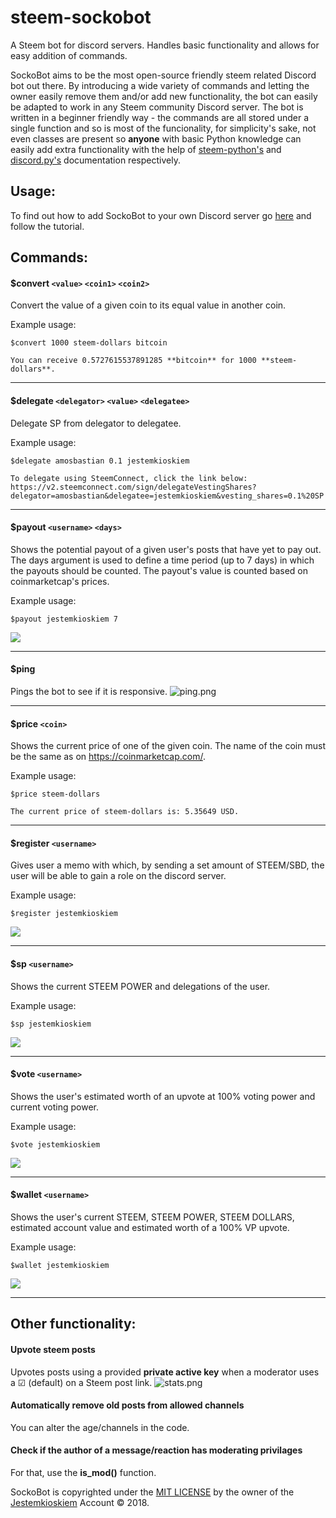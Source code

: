 # steem-sockobot
A Steem bot for discord servers. Handles basic functionality and allows for easy addition of commands.

SockoBot aims to be the most open-source friendly steem related Discord bot out there. By introducing a wide variety of commands and letting the owner easily remove them and/or add new functionality, the bot can easily be adapted to work in any Steem community Discord server. The bot is written in a beginner friendly way - the commands are all stored under a single function and so is most of the funcionality, for simplicity's sake, not even classes are present so **anyone** with basic Python knowledge can easily add extra functionality with the help of [steem-python's](http://steem.readthedocs.io/en/latest/index.html) and [discord.py's](https://discordpy.readthedocs.io/en/latest/) documentation respectively.

## Usage:

To find out how to add SockoBot to your own Discord server go [here](https://github.com/Jestemkioskiem/steem-sockobot/blob/master/HOW_TO_DEPLOY.md) and follow the tutorial.

## Commands:

#### $convert `<value>` `<coin1>` `<coin2>`
Convert the value of a given coin to its equal value in another coin.

Example usage:
```
$convert 1000 steem-dollars bitcoin

You can receive 0.5727615537891285 **bitcoin** for 1000 **steem-dollars**.
```

---

#### $delegate `<delegator>` `<value>` `<delegatee>`
Delegate SP from delegator to delegatee.

Example usage:

```
$delegate amosbastian 0.1 jestemkioskiem

To delegate using SteemConnect, click the link below: 
https://v2.steemconnect.com/sign/delegateVestingShares?delegator=amosbastian&delegatee=jestemkioskiem&vesting_shares=0.1%20SP
```

---

#### $payout `<username>` `<days>` 
Shows the potential payout of a given user's posts that have yet to pay out. The days argument is used to define a time period (up to 7 days) in which the payouts should be counted. The payout's value is counted based on coinmarketcap's prices.

Example usage:
```
$payout jestemkioskiem 7
``` 

![](https://i.imgur.com/yhshKbe.png)

---

#### $ping 
Pings the bot to see if it is responsive.
![ping.png](https://i.imgur.com/6kWkzjO.png)

---

#### $price `<coin>`
Shows the current price of one of the given coin. The name of the coin must be the same as on https://coinmarketcap.com/.

Example usage:

```
$price steem-dollars
    
The current price of steem-dollars is: 5.35649 USD.
```

---

#### $register `<username>`
Gives user a memo with which, by sending a set amount of STEEM/SBD, the user will be able to gain a role on the discord server. 

Example usage:

```
$register jestemkioskiem
```

![](https://camo.githubusercontent.com/1d2f42f41dc0952608ab30a096ecc9313017fe1f/68747470733a2f2f692e696d6775722e636f6d2f506948775942702e706e67)

---

#### $sp `<username>`
Shows the current STEEM POWER and delegations of the user.

Example usage:

```
$sp jestemkioskiem
```

![](https://i.imgur.com/QnbHjgW.png)

---

#### $vote `<username>`
Shows the user's estimated worth of an upvote at 100% voting power and current voting power.

Example usage:

```
$vote jestemkioskiem
```

![](https://i.imgur.com/VXfD5EE.png)

---

#### $wallet `<username>`
Shows the user's current STEEM, STEEM POWER, STEEM DOLLARS, estimated account value and estimated worth of a 100% VP upvote.

Example usage:

```
$wallet jestemkioskiem
```

![](https://i.imgur.com/ck7gwbS.png)

---

## Other functionality:

#### Upvote steem posts
Upvotes posts using a provided **private active key** when a moderator uses a ☑ (default) on a Steem post link.
![stats.png](https://steemitimages.com/0x0/https://res.cloudinary.com/hpiynhbhq/image/upload/v1514307010/gq6pewla6ild673qpddn.png)

#### Automatically remove old posts from allowed channels
You can alter the age/channels in the code.

#### Check if the author of a message/reaction has moderating privilages
For that, use the **is_mod()** function.



SockoBot is copyrighted under the [MIT LICENSE](https://github.com/Jestemkioskiem/steem-sockobot/blob/master/LICENSE) by the owner of the [Jestemkioskiem](https://github.com/Jestemkioskiem/) Account © 2018.
